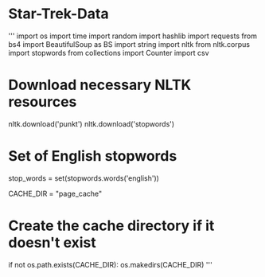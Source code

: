 # Star-Trek-Data

'''
import os
import time
import random
import hashlib
import requests
from bs4 import BeautifulSoup as BS
import string
import nltk
from nltk.corpus import stopwords
from collections import Counter
import csv

# Download necessary NLTK resources
nltk.download('punkt')
nltk.download('stopwords')

# Set of English stopwords
stop_words = set(stopwords.words('english'))

CACHE_DIR = "page_cache"

# Create the cache directory if it doesn't exist
if not os.path.exists(CACHE_DIR):
    os.makedirs(CACHE_DIR)
'''
